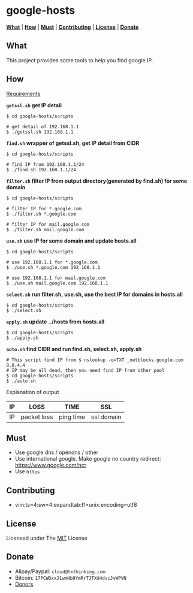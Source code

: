 google-hosts
============

[**What**](#what) | [**How**](#how) | [**Must**](#must) | [**Contributing**](#contributing) | [**License**](#license) | [**Donate**](#donate)

What
---

This project provides some tools to help you find google IP.

How
---

[Requirements][Requirements]

**`getssl.sh` get IP detail**

```
$ cd google-hosts/scripts

# get detail of 192.168.1.1
$ ./getssl.sh 192.168.1.1
```


**`find.sh` wrapper of getssl.sh, get IP detail from CIDR**

```
$ cd google-hosts/scripts

# find IP from 192.168.1.1/24
$ ./find.sh 192.168.1.1/24
```

**`filter.sh` filter IP from output directory(generated by find.sh) for some domain**

```
$ cd google-hosts/scripts

# filter IP for *.google.com
$ ./filter.sh *.google.com

# filter IP for mail.google.com
$ ./filter.sh mail.google.com
```

**`use.sh` use IP for some domain and update hosts.all**

```
$ cd google-hosts/scripts

# use 192.168.1.1 for *.google.com 
$ ./use.sh *.google.com 192.168.1.1

# use 192.168.1.1 for mail.google.com 
$ ./use.sh mail.google.com 192.168.1.1
```

**`select.sh` run filter.sh, use.sh, use the best IP for domains in hosts.all**

```
$ cd google-hosts/scripts
$ ./select.sh
```

**`apply.sh` update ../hosts from hosts.all** 

```
$ cd google-hosts/scripts
$ ./apply.sh
```

**`auto.sh` find CIDR and run find.sh, select.sh, apply.sh**

```
# This script find IP from $ nslookup -q=TXT _netblocks.google.com 8.8.4.4
# IP may be all dead, then you need find IP from other pool
$ cd google-hosts/scripts
$ ./auto.sh
```

Explanation of output 

| IP | LOSS | TIME | SSL |
| --- | --- | --- | --- |
| IP | packet loss | ping time | ssl domain |

Must
---

* Use google dns / opendns / other
* Use international google. Make google no country redirect: <https://www.google.com/ncr>
* Use `https`

Contributing
---

* vim:ts=4:sw=4:expandtab:ff=unix:encoding=utf8

License
---

Licensed under The [MIT][MIT] License

Donate
---

* Alipay/Paypal: `cloud@txthinking.com`
* Bitcoin: `17PCWDxxJ1wmNb9YmRrTJTXd4dvcJvWPVN`
* [Donors][Donors]

[Requirements]: https://github.com/txthinking/google-hosts/blob/master/scripts/README.md
[MIT]: https://github.com/txthinking/google-hosts/blob/master/LICENSE
[Donors]: https://github.com/txthinking/google-hosts/blob/master/DONORS.md

